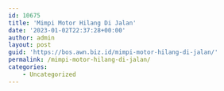 ```yaml
---
id: 10675
title: 'Mimpi Motor Hilang Di Jalan'
date: '2023-01-02T22:37:28+00:00'
author: admin
layout: post
guid: 'https://bos.awn.biz.id/mimpi-motor-hilang-di-jalan/'
permalink: /mimpi-motor-hilang-di-jalan/
categories:
    - Uncategorized
---
```


